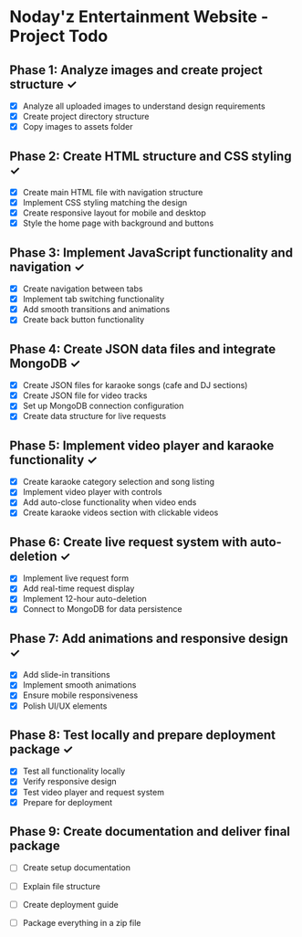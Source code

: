 # Noday'z Entertainment Website - Project Todo

## Phase 1: Analyze images and create project structure ✓
- [x] Analyze all uploaded images to understand design requirements
- [x] Create project directory structure
- [x] Copy images to assets folder

## Phase 2: Create HTML structure and CSS styling ✓
- [x] Create main HTML file with navigation structure
- [x] Implement CSS styling matching the design
- [x] Create responsive layout for mobile and desktop
- [x] Style the home page with background and buttons

## Phase 3: Implement JavaScript functionality and navigation ✓
- [x] Create navigation between tabs
- [x] Implement tab switching functionality
- [x] Add smooth transitions and animations
- [x] Create back button functionality

## Phase 4: Create JSON data files and integrate MongoDB ✓
- [x] Create JSON files for karaoke songs (cafe and DJ sections)
- [x] Create JSON file for video tracks
- [x] Set up MongoDB connection configuration
- [x] Create data structure for live requests

## Phase 5: Implement video player and karaoke functionality ✓
- [x] Create karaoke category selection and song listing
- [x] Implement video player with controls
- [x] Add auto-close functionality when video ends
- [x] Create karaoke videos section with clickable videos

## Phase 6: Create live request system with auto-deletion ✓
- [x] Implement live request form
- [x] Add real-time request display
- [x] Implement 12-hour auto-deletion
- [x] Connect to MongoDB for data persistence

## Phase 7: Add animations and responsive design ✓
- [x] Add slide-in transitions
- [x] Implement smooth animations
- [x] Ensure mobile responsiveness
- [x] Polish UI/UX elements

## Phase 8: Test locally and prepare deployment package ✓
- [x] Test all functionality locally
- [x] Verify responsive design
- [x] Test video player and request system
- [x] Prepare for deployment

## Phase 9: Create documentation and deliver final package
- [ ] Create setup documentation
- [ ] Explain file structure
- [ ] Create deployment guide
- [ ] Package everything in a zip file

